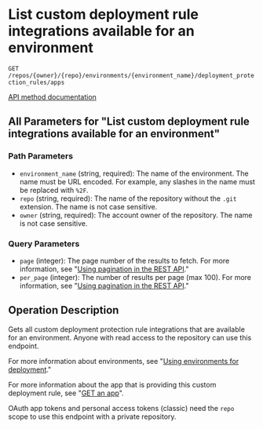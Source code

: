 # List custom deployment rule integrations available for an environment

`GET /repos/{owner}/{repo}/environments/{environment_name}/deployment_protection_rules/apps`

[API method documentation](https://docs.github.com/rest/deployments/protection-rules#list-custom-deployment-rule-integrations-available-for-an-environment)

## All Parameters for "List custom deployment rule integrations available for an environment"

### Path Parameters

- `environment_name` (string, required): The name of the environment. The name must be URL encoded. For example, any slashes in the name must be replaced with `%2F`.
- `repo` (string, required): The name of the repository without the `.git` extension. The name is not case sensitive.
- `owner` (string, required): The account owner of the repository. The name is not case sensitive.
### Query Parameters

- `page` (integer): The page number of the results to fetch. For more information, see "[Using pagination in the REST API](https://docs.github.com/rest/using-the-rest-api/using-pagination-in-the-rest-api)."
- `per_page` (integer): The number of results per page (max 100). For more information, see "[Using pagination in the REST API](https://docs.github.com/rest/using-the-rest-api/using-pagination-in-the-rest-api)."

## Operation Description

Gets all custom deployment protection rule integrations that are available for an environment. Anyone with read access to the repository can use this endpoint.

For more information about environments, see "[Using environments for deployment](https://docs.github.com/actions/deployment/targeting-different-environments/using-environments-for-deployment)."

For more information about the app that is providing this custom deployment rule, see "[GET an app](https://docs.github.com/rest/apps/apps#get-an-app)".

OAuth app tokens and personal access tokens (classic) need the `repo` scope to use this endpoint with a private repository.
